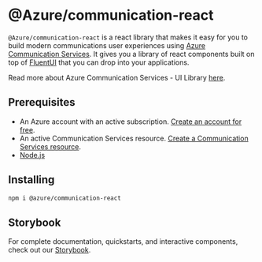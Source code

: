 # @Azure/communication-react

`@Azure/communication-react` is a react library that makes it easy for you to build modern communications user experiences using [Azure Communication Services](https://azure.microsoft.com/services/communication-services/). It gives you a library of react components built on top of [FluentUI](https://developer.microsoft.com/fluentui#/) that you can drop into your applications.

Read more about Azure Communication Services - UI Library [here](https://azure.github.io/communication-ui-library/?path=/story/overview--page).

## Prerequisites

- An Azure account with an active subscription. [Create an account for free](https://azure.microsoft.com/free/?WT.mc_id=A261C142F).
- An active Communication Services resource. [Create a Communication Services resource](https://docs.microsoft.com/azure/communication-services/quickstarts/create-communication-resource?tabs=windows&pivots=platform-azp).
- [Node.js](https://nodejs.org/)

## Installing

```bash
npm i @azure/communication-react
```

## Storybook

For complete documentation, quickstarts, and interactive components, check out our [Storybook](https://azure.github.io/communication-ui-library/?path=/story/overview--page).
